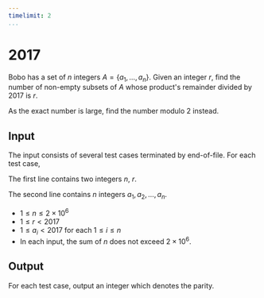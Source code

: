 ```yaml
---
timelimit: 2
...
```


# 2017

Bobo has a set of $n$ integers $A=\{a_1, \dots, a_n\}$. Given an integer $r$, find the number of non-empty subsets of $A$ whose product's remainder divided by $2017$ is $r$.

As the exact number is large, find the number modulo $2$ instead.

## Input

The input consists of several test cases terminated by end-of-file. For each test case,

The first line contains two integers $n$, $r$.

The second line contains $n$ integers $a_1, a_2, \dots, a_n$.

* $1 \leq n \leq 2\times 10^6$
* $1 \leq r < 2017$
* $1 \leq a_i < 2017$ for each $1 \leq i \leq n$
* In each input, the sum of $n$ does not exceed $2 \times 10^6$.

## Output

For each test case, output an integer which denotes the parity.

<!--SAMPLES-->
